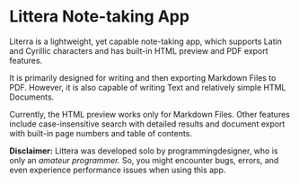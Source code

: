 # Littera Note-taking App

Literra is a lightweight, yet capable note-taking app, which supports Latin and Cyrillic characters and has built-in HTML preview and PDF export features.

It is primarily designed for writing and then exporting Markdown Files to PDF. However, it is also capable of writing Text and relatively simple HTML Documents.

Currently, the HTML preview works only for Markdown Files. Other features include case-insensitive search with detailed results and document export with built-in page numbers and table of contents.

**Disclaimer:** Littera was developed solo by programmingdesigner, who is only an *amateur programmer.* So, you might encounter bugs, errors, and even experience performance issues when using this app.
